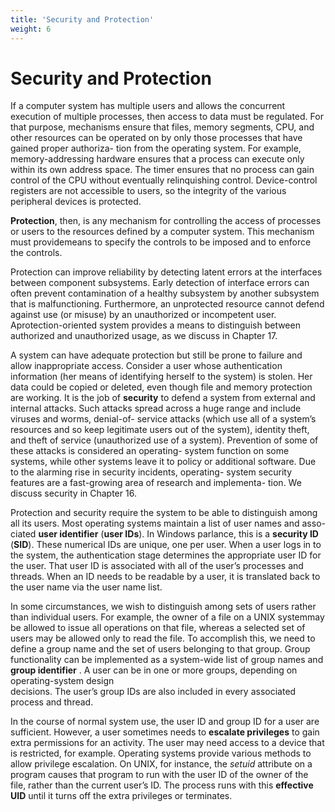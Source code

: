 ```yaml
---
title: 'Security and Protection'
weight: 6
---
```


# Security and Protection

If a computer system has multiple users and allows the concurrent execution of multiple processes, then access to data must be regulated. For that purpose, mechanisms ensure that files, memory segments, CPU, and other resources can be operated on by only those processes that have gained proper authoriza- tion from the operating system. For example, memory-addressing hardware ensures that a process can execute only within its own address space. The timer ensures that no process can gain control of the CPU without eventually relinquishing control. Device-control registers are not accessible to users, so the integrity of the various peripheral devices is protected.

**Protection**, then, is any mechanism for controlling the access of processes or users to the resources defined by a computer system. This mechanism must providemeans to specify the controls to be imposed and to enforce the controls.

Protection can improve reliability by detecting latent errors at the interfaces between component subsystems. Early detection of interface errors can often prevent contamination of a healthy subsystem by another subsystem that is malfunctioning. Furthermore, an unprotected resource cannot defend against use (or misuse) by an unauthorized or incompetent user. Aprotection-oriented system provides a means to distinguish between authorized and unauthorized usage, as we discuss in Chapter 17.

A system can have adequate protection but still be prone to failure and allow inappropriate access. Consider a user whose authentication information (her means of identifying herself to the system) is stolen. Her data could be copied or deleted, even though file and memory protection are working. It is the job of **security** to defend a system from external and internal attacks. Such attacks spread across a huge range and include viruses and worms, denial-of- service attacks (which use all of a system’s resources and so keep legitimate users out of the system), identity theft, and theft of service (unauthorized use of a system). Prevention of some of these attacks is considered an operating- system function on some systems, while other systems leave it to policy or additional software. Due to the alarming rise in security incidents, operating- system security features are a fast-growing area of research and implementa- tion. We discuss security in Chapter 16.

Protection and security require the system to be able to distinguish among all its users. Most operating systems maintain a list of user names and asso- ciated **user identifier** (**user IDs**). In Windows parlance, this is a **security ID** (**SID**). These numerical IDs are unique, one per user. When a user logs in to the system, the authentication stage determines the appropriate user ID for the user. That user ID is associated with all of the user’s processes and threads. When an ID needs to be readable by a user, it is translated back to the user name via the user name list.

In some circumstances, we wish to distinguish among sets of users rather than individual users. For example, the owner of a file on a UNIX systemmay be allowed to issue all operations on that file, whereas a selected set of users may be allowed only to read the file. To accomplish this, we need to define a group name and the set of users belonging to that group. Group functionality can be implemented as a system-wide list of group names and **group identifier** . A user can be in one or more groups, depending on operating-system design  
decisions. The user’s group IDs are also included in every associated process and thread.

In the course of normal system use, the user ID and group ID for a user are sufficient. However, a user sometimes needs to **escalate privileges** to gain extra permissions for an activity. The user may need access to a device that is restricted, for example. Operating systems provide various methods to allow privilege escalation. On UNIX, for instance, the _setuid_ attribute on a program causes that program to run with the user ID of the owner of the file, rather than the current user’s ID. The process runs with this **effective UID** until it turns off the extra privileges or terminates.